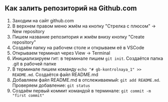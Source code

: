 ## Как залить репозиторий на Github.com

1. Заходим на сайт github.com
2. В верхнем правом меню жмём на кнопку "Стрелка с плюсом" -> New repository 
3. Пишем название репозитория и жмём внизу кнопку "Create repository"
4. Создаём папку на рабочем столе и открываем её в VSCode
5. Открываем терминал через View -> Terminal
6. Инициализируем гит: в терминале пишем `git init`. Создаётся папка .git в рабочей папке
7. В терминале пишем команду `echo "# gb-kontrolnaya_1" >> README.md`. Создаётся файл README.md
8. Добавляем файл README.md в отслеживаемый: `git add README.md`. Проверяем добавление: `git status`
9. Создаём первый коммит командой в терминале: `git commit -m "first commit"`